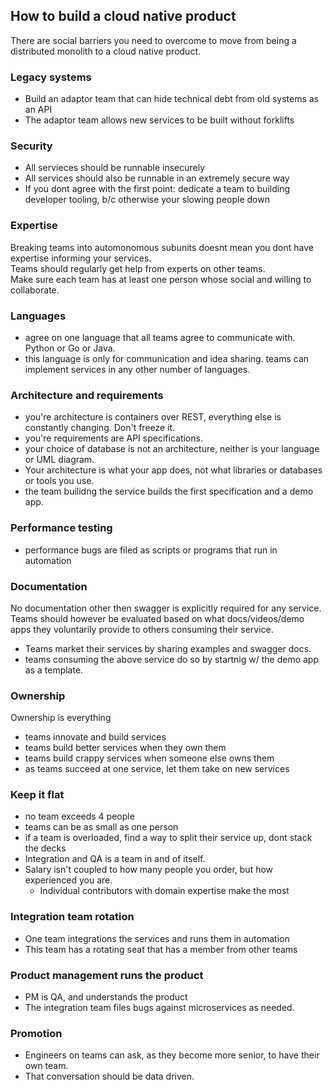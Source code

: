 ## How to build a cloud native product

There are social barriers you need to overcome to move from being a distributed monolith to a cloud native product.

### Legacy systems

- Build an adaptor team that can hide technical debt from old systems as an API
- The adaptor team allows new services to be built without forklifts

### Security

- All servieces should be runnable insecurely
- All services should also be runnable in an extremely secure way
- If you dont agree with the first point: dedicate a team to building developer tooling, b/c
otherwise your slowing people down

### Expertise

Breaking teams into automonomous subunits doesnt mean you dont have expertise informing your services.  
Teams should regularly get help from experts on other teams.  
Make sure each team has at least one person whose social and willing to collaborate.

### Languages

- agree on one language that all teams agree to communicate with.  Python or Go or Java.
- this language is only for communication and idea sharing.  teams can implement services in any other number of languages.

### Architecture and requirements

- you're architecture is containers over REST, everything else is constantly changing.  Don't freeze it.
- you're requirements are API specifications.
- your choice of database is not an architecture, neither is your language or UML diagram.
- Your architecture is what your app does, not what libraries or databases or tools you use.
- the team builidng the service builds the first specification and a demo app.

### Performance testing

- performance bugs are filed as scripts or programs that run in automation

### Documentation

No documentation other then swagger is explicitly required for any service. 
Teams should however be evaluated based on what docs/videos/demo apps they voluntarily 
provide to others consuming their service.

- Teams market their services by sharing examples and swagger docs.
- teams consuming the above service do so by startnig w/ the demo app as a template.

### Ownership

Ownership is everything
- teams innovate and build services
- teams build better services when they own them
- teams build crappy services when someone else owns them
- as teams succeed at one service, let them take on new services

### Keep it flat
- no team exceeds 4 people
- teams can be as small as one person
- if a team is overloaded, find a way to split their service up, dont stack the decks
- Integration and QA is a team in and of itself.
- Salary isn't coupled to how many people you order, but how experienced you are.
  - Individual contributors with domain expertise make the most 
  
### Integration team rotation
- One team  integrations the services and runs them in automation
- This team has a rotating seat that has a member from other teams

### Product management runs the product 
- PM is QA, and understands the product
- The integration team files bugs against microservices as needed.

### Promotion
- Engineers on teams can ask, as they become more senior, to have their own team.  
- That conversation should be data driven.

